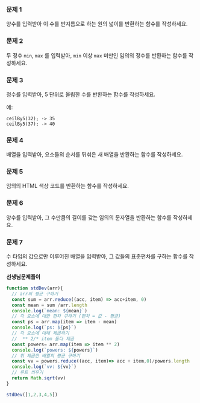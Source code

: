 ### 문제 1

양수를 입력받아 이 수를 반지름으로 하는 원의 넓이를 반환하는 함수를 작성하세요.

### 문제 2

두 정수 `min`, `max` 를 입력받아, `min` 이상 `max` 미만인 임의의 정수를 반환하는 함수를 작성하세요.

### 문제 3

정수를 입력받아, 5 단위로 올림한 수를 반환하는 함수를 작성하세요.

예:
```
ceilBy5(32); -> 35
ceilBy5(37); -> 40
```

### 문제 4

배열을 입력받아, 요소들의 순서를 뒤섞은 새 배열을 반환하는 함수를 작성하세요.

### 문제 5

임의의 HTML 색상 코드를 반환하는 함수를 작성하세요.

### 문제 6

양수를 입력받아, 그 수만큼의 길이를 갖는 임의의 문자열을 반환하는 함수를 작성하세요.

### 문제 7

수 타입의 값으로만 이루어진 배열을 입력받아, 그 값들의 표준편차를 구하는 함수를 작성하세요.

**선생님문제풀이**
```js
function stdDev(arr){
  // arr의 평균 구하기
  const sum = arr.reduce((acc, item) => acc+item, 0)
  const mean = sum /arr.length
  console.log(`mean: ${mean}`)
  // 각 요소에 대한 편차 구하기 (편차 = 값 - 평균)
  const ps = arr.map(item => item - mean)
  console.log(`ps: ${ps}`)
  // 각 요소에 대해 제곱하기 
  //  ** 2/* item 둘다 제곱 
  const powers= arr.map(item => item ** 2)
  console.log(`powers: ${powers}`)
  // 위 제곱한 배열의 평균 구하기
  const vv = powers.reduce((acc, item)=> acc + item,0)/powers.length
  console.log(`vv: ${vv}`)
  // 루트 씌우기
  return Math.sqrt(vv)
}

stdDev([1,2,3,4,5])
```